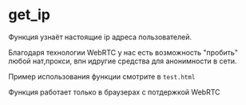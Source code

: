# get_ip
Функция узнаёт настоящие ip адреса пользователей. 

Благодаря технологии WebRTC у нас есть возможность "пробить" любой нат,прокси, впн идругие средства для анонимности в сети.

Пример использования функции смотрите в ```test.html```

Функция работает только в браузерах с потдержкой WebRTC 
